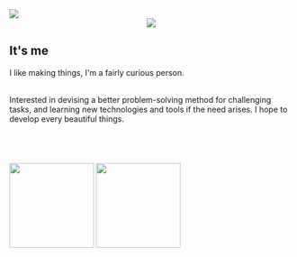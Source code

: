 
<div>
<img src="https://user-images.githubusercontent.com/57648788/214495859-382f44b4-929f-4893-b299-f4b4776d8398.png"/>

<div align="center">
<img src="https://readme-typing-svg.demolab.com?font=Fira+Code&weight=700&size=36&duration=2000&pause=1000&background=FFFFFF00&center=true&repeat=true&width=600&height=150&lines=%F0%9F%91%8B+Hi+there!+;+Welcom+to+'Harris+World'+%E2%9C%A8"/>
</div>




<h2>It's me</h2>

<pr>
I like making things, I'm a fairly curious person.<br><br>

Interested in devising a better problem-solving method for challenging tasks, and learning new technologies and tools if the need arises.
I hope to develop every beautiful things.</pr>

<br>


<!-- 주석용 Start-->
<script> 
/*
<h2>Tech Stack </h2>

<p><b><u>Languages</u></b></p>
<p>
    <img src="https://shields.io/badge/Java-333?logo=CoffeeScript&logoColor=white&style=flat-square"/>
    <img src="https://shields.io/badge/Javascript-333?logo=javascript&logoColor=white&style=flat-square"/>
    <!-- <img src="https://shields.io/badge/TypeScript-333?logo=typescript&logoColor=white&style=flat-square"/> -->
    <!-- <img src="https://shields.io/badge/C%23-333?logo=csharp&logoColor=white&style=flat-square"/> -->
    <img src="https://shields.io/badge/HTML5-333?logo=html5&logoColor=white&style=flat-square"/>
    <img src="https://shields.io/badge/CSS3-333?logo=css3&logoColor=white&style=flat-square"/>
    <br>
    <img src="https://shields.io/badge/SASS-333?logo=SASS&logoColor=white&style=flat-square"/>
    <img src="https://shields.io/badge/Markdown-333?logo=markdown&logoColor=white&style=flat-square"/>
    <img src="https://shields.io/badge/Shell-333?logo=shell&logoColor=white&style=flat-square"/>
    <img src="https://shields.io/badge/PowerShell-333?logo=PowerShell&logoColor=white&style=flat-square"/>
    <!-- <img src="https://shields.io/badge/JSON-333?logo=JSON&logoColor=white&style=flat-square"/> -->
</p>
<br>

<p><b><u>Framework</u></b></p>
<p>
    <img src="https://shields.io/badge/Express-333?logo=express&logoColor=white&style=flat-square"/>
    <img src="https://shields.io/badge/Spring-333?logo=spring&logoColor=white&style=flat-square"/>
    <img src="https://shields.io/badge/Electron-333?logo=Electron&logoColor=white&style=flat-square"/>
    <img src="https://shields.io/badge/WebSquare-333?logo=Purism&logoColor=white&style=flat-square"/>
</p>
<br>

<p><b><u>Libraries</u></b></p>
<p>
    <img src="https://shields.io/badge/Vue.js-333?logo=vuedotjs&logoColor=white&style=flat-square"/>
    <img src="https://shields.io/badge/JQuery-333?logo=JQuery&logoColor=white&style=flat-square"/>
    <img src="https://shields.io/badge/Vuetify-333?logo=vuetify&logoColor=white&style=flat-square"/>
    <img src="https://shields.io/badge/Bootstrap-333?logo=Bootstrap&logoColor=white&style=flat-square"/>
    <img src="https://shields.io/badge/Socket.io-333?logo=socketdotio&logoColor=white&style=flat-square"/>
    <br>
    <img src="https://shields.io/badge/.ENV-333?logo=dotenv&logoColor=white&style=flat-square"/>
    <img src="https://shields.io/badge/Sequelize-333?logo=sequelize&logoColor=white&style=flat-square"/>
    <!-- <img src="https://shields.io/badge/Chart.js-333?logo=chartdotjs&logoColor=white&style=flat-square"/> -->
    <!-- <img src="https://shields.io/badge/npm-333?logo=npm&logoColor=white&style=flat-square"/> -->
    <!-- <img src="https://shields.io/badge/ESLint-333?logo=ESLint&logoColor=white&style=flat-square"/> -->
    <!-- <img src="https://shields.io/badge/SonarQube-333?logo=SonarQube&logoColor=white&style=flat-square"/> -->
    <!-- <img src="https://shields.io/badge/Darknet-333?logo=Terraform&logoColor=white&style=flat-square"/> -->
</p>
<br>

<p><b><u>Servers</u></b></p>
<p>
    <img src="https://shields.io/badge/NGINX-333?logo=NGINX&logoColor=white&style=flat-square"/>
    <img src="https://shields.io/badge/Apache Tomcat-333?logo=apachetomcat&logoColor=white&style=flat-square"/>
    <img src="https://shields.io/badge/Apache-333?logo=apache&logoColor=white&style=flat-square"/>
    <!-- <img src="https://shields.io/badge/JSP-333?logo=Purism&logoColor=white&style=flat-square"/> -->
</p>
<br>

<p><b><u>Operating Systems</u></b></p>
<p>
    <img src="https://shields.io/badge/Linux-333?logo=Linux&logoColor=white&style=flat-square"/>
    <img src="https://shields.io/badge/Ubuntu-333?logo=Ubuntu&logoColor=white&style=flat-square"/>
    <!-- <img src="https://shields.io/badge/CentOS-333?logo=CentOS&logoColor=white&style=flat-square"/> -->
    <img src="https://shields.io/badge/Windows-333?logo=Windows&logoColor=white&style=flat-square"/>
</p>
<br>

<p><b><u>Etc.</u></b></p>
<p>
    <img src="https://shields.io/badge/Node.js-333?logo=nodedotjs&logoColor=white&style=flat-square"/>
    <img src="https://shields.io/badge/Docker-333?logo=Docker&logoColor=white&style=flat-square"/>
    <img src="https://shields.io/badge/Google Cloud Platform-333?logo=Googlecloud&logoColor=white&style=flat-square"/>
    <img src="https://shields.io/badge/HAProxy-333?logo=Prezi&logoColor=white&style=flat-square"/>
    <br>
    <img src="https://shields.io/badge/Redis-333?logo=redis&logoColor=white&style=flat-square"/>
    <img src="https://shields.io/badge/Jenkins-333?logo=jenkins&logoColor=white&style=flat-square"/>
    <img src="https://shields.io/badge/Firebase-333?logo=Firebase&logoColor=white&style=flat-square"/>
    <img src="https://shields.io/badge/RabbitMQ-333?logo=RabbitMQ&logoColor=white&style=flat-square"/>
    <!-- <img src="https://shields.io/badge/WebRTC-333?logo=WebRTC&logoColor=white&style=flat-square"/> -->
    <!-- <img src="https://shields.io/badge/PM2-333?logo=PM2&logoColor=white&style=flat-square"/> -->
    <img src="https://shields.io/badge/Git-333?logo=git&logoColor=white&style=flat-square"/>
    <img src="https://shields.io/badge/SVN-333?logo=stackoverflow&logoColor=white&style=flat-square"/>
    <br>
    <img src="https://shields.io/badge/Oracle-333?logo=Oracle&logoColor=white&style=flat-square"/>
    <img src="https://shields.io/badge/MySQL-333?logo=MySQL&logoColor=white&style=flat-square"/>
    <img src="https://shields.io/badge/MariaDB-333?logo=MariaDB&logoColor=white&style=flat-square"/>
    <!-- <img src="https://shields.io/badge/JWT-333?logo=Jsonwebtokens&logoColor=white&style=flat-square"/> -->
    <img src="https://shields.io/badge/PWA-333?logo=PWA&logoColor=white&style=flat-square"/>
    <!-- <img src="https://shields.io/badge/TensorFlow-333?logo=Tensorflow&logoColor=white&style=flat-square"/> -->
    <!-- <img src="https://shields.io/badge/OpenCV-333?logo=OpenCV&logoColor=white&style=flat-square"/> -->
    <img src="https://shields.io/badge/Figma-333?logo=Figma&logoColor=white&style=flat-square"/>
    <img src="https://shields.io/badge/Notion-333?logo=Notion&logoColor=white&style=flat-square"/>
    
</p>
*/
</script>
 <!--주석용 END -->


<!-- 
json web token
jenkins
rabbitmq
redis
mysql
figma
notion
docker

 -->

#
<img src ="https://github-readme-stats-sigma-five.vercel.app/api?username=harris91&show_icons=false&theme=dark&hide_border=true&bg_color=0d1117" height='150'/>
<img src ="https://github-readme-stats-sigma-five.vercel.app/api/top-langs/?username=harris91&layout=compact&theme=dark&hide_border=true&bg_color=0d1117" height='150'/>

</div>

